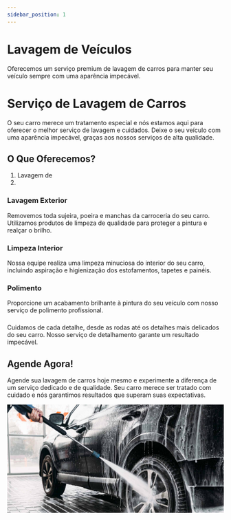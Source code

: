 ```yaml
---
sidebar_position: 1
---
```


# Lavagem de Veículos
Oferecemos um serviço premium de lavagem de carros para manter seu veículo sempre com uma aparência impecável.

# Serviço de Lavagem de Carros

O seu carro merece um tratamento especial e nós estamos aqui para oferecer o melhor serviço de lavagem e cuidados. Deixe o seu veículo com uma aparência impecável, graças aos nossos serviços de alta qualidade.

## O Que Oferecemos?
1. Lavagem de
2. 
### Lavagem Exterior

Removemos toda sujeira, poeira e manchas da carroceria do seu carro. Utilizamos produtos de limpeza de qualidade para proteger a pintura e realçar o brilho.

### Limpeza Interior

Nossa equipe realiza uma limpeza minuciosa do interior do seu carro, incluindo aspiração e higienização dos estofamentos, tapetes e painéis.

### Polimento

Proporcione um acabamento brilhante à pintura do seu veículo com nosso serviço de polimento profissional.

### 

Cuidamos de cada detalhe, desde as rodas até os detalhes mais delicados do seu carro. Nosso serviço de detalhamento garante um resultado impecável.

## Agende Agora!

Agende sua lavagem de carros hoje mesmo e experimente a diferença de um serviço dedicado e de qualidade. Seu carro merece ser tratado com cuidado e nós garantimos resultados que superam suas expectativas.

![Car Wash](/../../img/car_wash.jpg)

